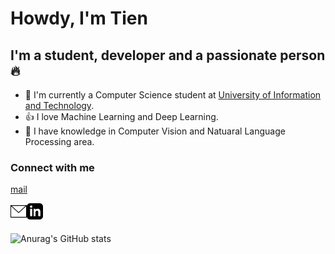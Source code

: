 # Howdy, I'm Tien

## I'm a student, developer and a passionate person 🔥

- 🏫 I'm currently a Computer Science student at [University of Information and Technology](https://www.uit.edu.vn/).
- 👍 I love Machine Learning and Deep Learning.
- 🤖 I have knowledge in Computer Vision and Natuaral Language Processing area.

### Connect with me

<a href="mailto: 20520800@gm.uit.edu.vn">mail</a>

<a href="mailto:20520800@gm.uit.edu.vn">
<img align='left' alt="Contact by mail" width="26px" src="image/mail.svg" ></a>

<a href="#" target = "_blank">
<img align='left' alt="Contact by linkein" width="26px" src="image/linkein.svg"></a>

<br><br>

![Anurag's GitHub stats](https://github-readme-stats.vercel.app/api?username=tien02&theme=gruvbox&show_icons=true)

<!---
tien02/tien02 is a ✨ special ✨ repository because its `README.md` (this file) appears on your GitHub profile.
You can click the Preview link to take a look at your changes.
--->
